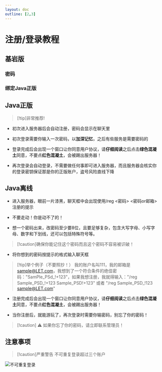 ```yaml
---
layout: doc
outline: [2,3]
---
```


# 注册/登录教程

## 基岩版

### 密码

### 绑定Java正版

## Java正版

> [!tip]非常推荐!

- 初次进入服务器后会自动注册，密码会显示在聊天里

- 初次登录需要你输入一次密码，以**加深记忆**，之后有些服务是需要密码的

- 登录完成后会出现一个窗口让你同意用户协议，请**仔细阅读**之后点击**绿色混凝土**同意，不要点**红色混凝土**，会被踢出服务器！

- 再次登录会自动登录，不需要做任何事即可进入服务器，而且服务器会核实你的登录密钥保证那是你的正版账户，盗号风险直线下降

## Java离线

- 进入服务器，眼前一片漆黑，聊天框中会出现使用/reg <密码> <密码or邮箱>注册的提示

- 不要走动！你是动不了的！

- 想一个密码出来，改密码至少要8位，且要足够复杂，包含大写字母、小写字母、数字和下划线，还可以包括特殊符号等。

> [!caution]确保你能记住这个密码而且这个密码不容易被识破！

- 将你想到的密码按提示的格式输入聊天框

> [!tip]举个例子（不要照抄！）
> 我的账户名叫111，我的邮箱是 sample@LET.com，我想到了一个符合条件的绝佳密码："SamPle_PSd_!+123"，如果我想注册，我就得输入："/reg Sample_PSD_!+123 Sample_PSD!+123" 或者 "/reg Sample_PSD_!123 sample@LET.com"

- 注册完成后会出现一个窗口让你同意用户协议，请**仔细阅读**之后点击**绿色混凝土**同意，不要点**红色混凝土**，会被踢出服务器！

- 当你注册后，就能游玩了，再次登录时需要你输密码，别忘了你的密码！

> [!caution] :warning:
> 如果你忘了你的密码，请立即联系管理员！

## 注意事项

> [!caution]严重警告
> 不可重复登录超过三个账户

![不可重复登录](/res/img/guide/auth/toomuchauth.png)
